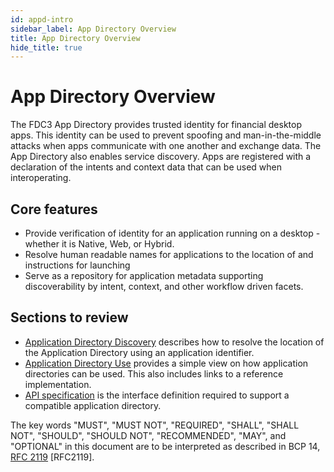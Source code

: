 ```yaml
---
id: appd-intro
sidebar_label: App Directory Overview
title: App Directory Overview
hide_title: true
---
```


# App Directory Overview

The FDC3 App Directory provides trusted identity for financial desktop apps. This identity can be used to prevent spoofing and man-in-the-middle attacks when apps communicate with one another and exchange data. The App Directory also enables service discovery. Apps are registered with a declaration of the intents and context data that can be used when interoperating.

## Core features

- Provide verification of identity for an application running on a desktop - whether it is Native, Web, or Hybrid.
- Resolve human readable names for applications to the location of and instructions for launching
- Serve as a repository for application metadata supporting discoverability by intent, context, and other workflow driven facets.

## Sections to review

- [Application Directory Discovery](appd-discovery.md) describes how to resolve the location of the Application Directory using an application identifier.
- [Application Directory Use](appd-use.md) provides a simple view on how application directories can be used.  This also includes links to a reference implementation.
- [API specification](appd-spec.md) is the interface definition required to support a compatible application directory.

The key words "MUST", "MUST NOT", "REQUIRED", "SHALL", "SHALL NOT", "SHOULD", "SHOULD NOT", "RECOMMENDED", "MAY", and "OPTIONAL" in this document are to be interpreted as described in BCP 14, [RFC 2119](https://tools.ietf.org/id/draft-faltstrom-uri-11.html#RFC2119) [RFC2119].